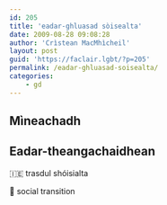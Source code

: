 ```yaml
---
id: 205
title: 'eadar-ghluasad sòisealta'
date: 2009-08-28 09:08:28
author: 'Crìstean MacMhìcheil'
layout: post
guid: 'https://faclair.lgbt/?p=205'
permalink: /eadar-ghluasad-soisealta/
categories:
    - gd
---
```


## Mìneachadh

## Eadar-theangachaidhean

&#x1f1ee;&#x1f1ea; trasdul shóisialta

&#x1f3f4;&#xe0067;&#xe0062;&#xe0065;&#xe006e;&#xe0067;&#xe007f; social transition
